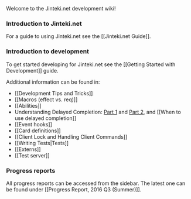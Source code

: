 Welcome to the Jinteki.net development wiki!

### Introduction to Jinteki.net

For a guide to using Jinteki.net see the [[Jinteki.net Guide]].

### Introduction to development

To get started developing for Jinteki.net see the [[Getting Started with Development]] guide.

Additional information can be found in:
* [[Development Tips and Tricks]]
* [[Macros (effect vs. req)]]
* [[Abilities]]
* Understanding Delayed Completion: [Part 1](https://github.com/mtgred/netrunner/pull/1494) and [Part 2](https://github.com/mtgred/netrunner/pull/1582), and [[When to use delayed completion]]
* [[Event hooks]]
* [[Card definitions]]
* [[Client Lock and Handling Client Commands]]
* [[Writing Tests|Tests]]
* [[Externs]]
* [[Test server]]

### Progress reports

All progress reports can be accessed from the sidebar. The latest one can be found under [[Progress Report, 2016 Q3 (Summer)]].